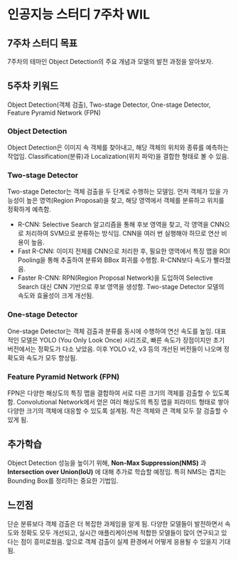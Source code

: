 # 인공지능 스터디 7주차 WIL
## 7주차 스터디 목표
7주차의 테마인 Object Detection의 주요 개념과 모델의 발전 과정을 알아보자.
## 5주차 키워드
Object Detection(객체 검출), Two-stage Detector, One-stage Detector, Feature Pyramid Network (FPN)
### Object Detection
Object Detection은 이미지 속 객체를 찾아내고, 해당 객체의 위치와 종류를 예측하는 작업임. Classification(분류)과 Localization(위치 파악)을 결합한 형태로 볼 수 있음.
### Two-stage Detector
Two-stage Detector는 객체 검출을 두 단계로 수행하는 모델임. 먼저 객체가 있을 가능성이 높은 영역(Region Proposal)을 찾고, 해당 영역에서 객체를 분류하고 위치를 정확하게 예측함.

- R-CNN: Selective Search 알고리즘을 통해 후보 영역을 찾고, 각 영역을 CNN으로 처리하여 SVM으로 분류하는 방식임. CNN을 여러 번 실행해야 하므로 연산 비용이 높음.
- Fast R-CNN: 이미지 전체를 CNN으로 처리한 후, 필요한 영역에서 특징 맵을 ROI Pooling을 통해 추출하여 분류와 BBox 회귀를 수행함. R-CNN보다 속도가 빨라졌음.
- Faster R-CNN: RPN(Region Proposal Network)을 도입하여 Selective Search 대신 CNN 기반으로 후보 영역을 생성함. Two-stage Detector 모델의 속도와 효율성이 크게 개선됨.
### One-stage Detector
One-stage Detector는 객체 검출과 분류를 동시에 수행하여 연산 속도를 높임. 대표적인 모델은 YOLO (You Only Look Once) 시리즈로, 빠른 속도가 장점이지만 초기 버전에서는 정확도가 다소 낮았음. 이후 YOLO v2, v3 등의 개선된 버전들이 나오며 정확도와 속도가 모두 향상됨.
### Feature Pyramid Network (FPN)
FPN은 다양한 해상도의 특징 맵을 결합하여 서로 다른 크기의 객체를 검출할 수 있도록 함. Convolutional Network에서 얻은 여러 해상도의 특징 맵을 피라미드 형태로 쌓아 다양한 크기의 객체에 대응할 수 있도록 설계됨. 작은 객체와 큰 객체 모두 잘 검출할 수 있게 됨.
## 추가학습
Object Detection 성능을 높이기 위해, **Non-Max Suppression(NMS)** 과 **Intersection over Union(IoU)** 에 대해 추가로 학습할 예정임. 특히 NMS는 겹치는 Bounding Box를 정리하는 중요한 기법임.

## 느낀점
단순 분류보다 객체 검출은 더 복잡한 과제임을 알게 됨. 다양한 모델들이 발전하면서 속도와 정확도 모두 개선되고, 실시간 애플리케이션에 적합한 모델들이 많이 연구되고 있다는 점이 흥미로웠음. 앞으로 객체 검출이 실제 환경에서 어떻게 응용될 수 있을지 기대됨.